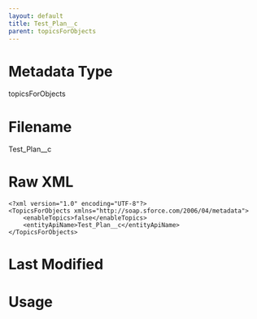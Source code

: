 ```yaml
---
layout: default
title: Test_Plan__c
parent: topicsForObjects
---
```

# Metadata Type
topicsForObjects


# Filename 
Test_Plan__c


# Raw XML
```
<?xml version="1.0" encoding="UTF-8"?>
<TopicsForObjects xmlns="http://soap.sforce.com/2006/04/metadata">
    <enableTopics>false</enableTopics>
    <entityApiName>Test_Plan__c</entityApiName>
</TopicsForObjects>
```


# Last Modified


# Usage

